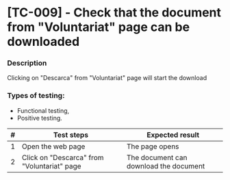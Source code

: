 # **[TC-009] - Check that the document from "Voluntariat" page can be downloaded**

### **Description**

Clicking on "Descarca" from "Voluntariat" page will start the download

### **Types of testing:**

- Functional testing,
- Positive testing.

| #   | **Test steps**                              | **Expected result**                    |
| --- | ------------------------------------------- | -------------------------------------- |
| 1   | Open the web page                           | The page opens                         |
| 2   | Click on "Descarca" from "Voluntariat" page | The document can download the document |
